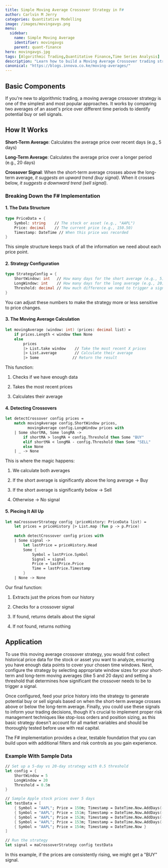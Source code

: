 ```yaml
---
title: Simple Moving Average Crossover Strategy in F#
author: Carlvin M Jerry
categories: Quantitative Modelling
image: /images/movingavgs.png
menu:
  sidebar:
    name: Simple Moving Average
    identifier: movingavgs
    parent: quant-finance
hero: movingavgs.jpg
tags: [Algorithmic Trading,Quantitative Finance,Time Series Analysis]
description: "Learn how to build a Moving Average Crossover trading strategy in F#—a beginner-friendly guide to algorithmic trading. This step-by-step tutorial breaks down the math behind trend-following signals, implements a clean F# pipeline for backtesting, and explains key concepts like window sizing, thresholds, and risk management. Perfect for quant developers exploring functional programming or traders dipping their toes into systematic strategies. Includes ready-to-run code examples and practical extensions to adapt the strategy to real markets."
canonical: "https://blogs.innova.co.ke/moving-averages/"
---
```


## Basic Components  
If you're new to algorithmic trading, a moving average crossover strategy is one of the simplest and most popular approaches. It works by comparing two averages of an asset's price over different time periods to identify potential buy or sell signals.

## How It Works  
**Short-Term Average**: Calculates the average price over recent days (e.g., 5 days)

**Long-Term Average**: Calculates the average price over a longer period (e.g., 20 days)

**Crossover Signal**: When the short-term average crosses above the long-term average, *it suggests an upward trend (buy signal)*. When it crosses below, *it suggests a downward trend (sell signal)*.

### Breaking Down the F# Implementation
#### 1. The Data Structure
```fsharp
type PriceData = {
    Symbol: string    // The stock or asset (e.g., "AAPL")
    Price: decimal    // The current price (e.g., 150.50)
    Timestamp: DateTime // When this price was recorded
}
```

This simple structure keeps track of all the information we need about each price point.  

#### 2. Strategy Configuration
```fsharp
type StrategyConfig = {
    ShortWindow: int   // How many days for the short average (e.g., 5)
    LongWindow: int    // How many days for the long average (e.g., 20)
    Threshold: decimal // How much difference we need to trigger a signal
}
```  
You can adjust these numbers to make the strategy more or less sensitive to price changes.  

#### 3. The Moving Average Calculation
```fsharp
let movingAverage (window: int) (prices: decimal list) =
    if prices.Length < window then None
    else 
        prices
        |> List.take window    // Take the most recent X prices
        |> List.average        // Calculate their average
        |> Some               // Return the result
```

This function:

1. Checks if we have enough data

2. Takes the most recent prices

3. Calculates their average  

#### 4. Detecting Crossovers
```fsharp
let detectCrossover config prices =
    match movingAverage config.ShortWindow prices,
          movingAverage config.LongWindow prices with
    | Some shortMA, Some longMA ->
        if shortMA > longMA + config.Threshold then Some "BUY"
        elif shortMA < longMA - config.Threshold then Some "SELL"
        else None
    | _ -> None
```
This is where the magic happens:

1. We calculate both averages

2. If the short average is significantly above the long average → Buy

3. If the short average is significantly below → Sell

4. Otherwise → No signal

#### 5. Piecing It All Up 
```fsharp
let maCrossoverStrategy config (priceHistory: PriceData list) =
    let prices = priceHistory |> List.map (fun p -> p.Price)
    
    match detectCrossover config prices with
    | Some signal -> 
        let lastPrice = priceHistory.Head
        Some {
            Symbol = lastPrice.Symbol
            Signal = signal
            Price = lastPrice.Price
            Time = lastPrice.Timestamp
        }
    | None -> None
```
Our final function:

1. Extracts just the prices from our history

2. Checks for a crossover signal

3. If found, returns details about the signal

4. If not found, returns nothing

## Application
To use this moving average crossover strategy, you would first collect historical price data for the stock or asset you want to analyze, ensuring you have enough data points to cover your chosen time windows. Next, configure the strategy by selecting appropriate window sizes for your short-term and long-term moving averages (like 5 and 20 days) and setting a threshold that determines how significant the crossover needs to be to trigger a signal.   

Once configured, feed your price history into the strategy to generate potential buy or sell signals based on when the short-term average crosses above or below the long-term average. Finally, you could use these signals to inform your trading decisions, though it's crucial to implement proper risk management techniques like stop-loss orders and position sizing, as this basic strategy doesn't account for all market variables and should be thoroughly tested before use with real capital.   

The F# implementation provides a clear, testable foundation that you can build upon with additional filters and risk controls as you gain experience.  

### Example With Sample Data
```fsharp
// Set up a 5-day vs 20-day strategy with 0.5 threshold
let config = {
    ShortWindow = 5
    LongWindow = 20
    Threshold = 0.5m
}

// Sample Apple stock prices over 5 days
let testData = [
    { Symbol = "AAPL"; Price = 150m; Timestamp = DateTime.Now.AddDays(-4.0) }
    { Symbol = "AAPL"; Price = 151m; Timestamp = DateTime.Now.AddDays(-3.0) }
    { Symbol = "AAPL"; Price = 152m; Timestamp = DateTime.Now.AddDays(-2.0) }
    { Symbol = "AAPL"; Price = 153m; Timestamp = DateTime.Now.AddDays(-1.0) }
    { Symbol = "AAPL"; Price = 154m; Timestamp = DateTime.Now }
]

// Run the strategy
let signal = maCrossoverStrategy config testData
```
In this example, if the prices are consistently rising, we might get a "BUY" signal.